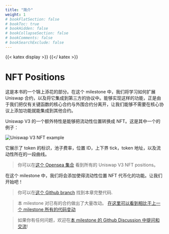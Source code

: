 ```yaml
---
title: "简介"
weight: 1
# bookFlatSection: false
# bookToc: true
# bookHidden: false
# bookCollapseSection: false
# bookComments: false
# bookSearchExclude: false
---
```


{{< katex display >}} {{</ katex >}}

# NFT Positions

这是本书的一个锦上添花的部分。在这个 milestone 中，我们将学习如何扩展 Uniswap 合约，以及将它集成到第三方的协议中。能够实现这样的功能，正是由于我们把仅有关键函数的核心合约与外围合约分离开，让我们能够不需要在核心协议上添加功能就能集成到其他合约。

Uniswap V3 的一个额外特性是能够把流动性位置转换成 NFT。这是其中一个的例子：

![Uniswap V3 NFT example](/images/milestone_6/nft_example.png)

它展示了 token 的标识，池子费率，位置 ID，上下界 tick，token 地址，以及流动性所在的一段曲线。

> 你可以在[这个 Opensea 集合](https://opensea.io/collection/uniswap-v3-positions) 看到所有的 Uniswap V3 NFT positions。

在这个 milestone 中，我们将会添加使得流动性位置 NFT 代币化的功能。让我们开始吧！

> 你可以在[这个 Github branch](https://github.com/Jeiwan/uniswapv3-code/tree/milestone_6) 找到本章完整代码.

> 本 milestone 对已有的合约做出了大量改动。 [在这里可以看到相比于上一个 milestone 所有的代码变动](https://github.com/Jeiwan/uniswapv3-code/compare/milestone_5...milestone_6)

> 如果你有任何问题，欢迎在[本 milestone 的 Github Discussion 中提问和交流](https://github.com/Jeiwan/uniswapv3-book/discussions/categories/milestone-6-nft-positions)!